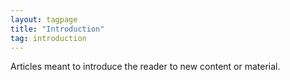 ```yaml
---
layout: tagpage
title: "Introduction"
tag: introduction
---
```


Articles meant to introduce the reader to new content or material.
